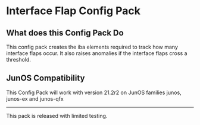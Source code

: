 # Interface Flap Config Pack

## What does this Config Pack Do

This config pack creates the iba elements required to track how many interface flaps occur.
It also raises anomalies if the interface flaps cross a threshold.

## JunOS Compatibility
This Config Pack will work with version 21.2r2 on JunOS families junos, junos-ex and junos-qfx
 
---
 
This pack is released with limited testing.
